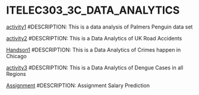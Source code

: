 # ITELEC303_3C_DATA_ANALYTICS

[activity1](https://github.com/RafaelCaalam/Activity1) #DESCRIPTION: This is a data analysis of Palmers Penguin data set

[activity2](https://github.com/RafaelCaalam/activity2-withheatmap) #DESCRIPTION: This is a Data Analytics of UK Road Accidents

[Handson1](https://github.com/RafaelCaalam/HandsOn1-ChicagoCrimes/blob/main/HandsOn1.ipynb) #DESCRIPTION: This is a Data Analytics of Crimes happen in Chicago

[activity3](https://github.com/RafaelCaalam/Activity3/blob/main/DengueCases_Analysis.ipynb) #DESCRIPTION: This is a Data Analytics of Dengue Cases in all Regions

[Assignment](https://github.com/RafaelCaalam/Caalam_Rafael_SalaryPrediction/blob/main/Caalam_Rafael_SalaryPredicition.ipynb) #DESCRIPTION: Assignment Salary Prediction


